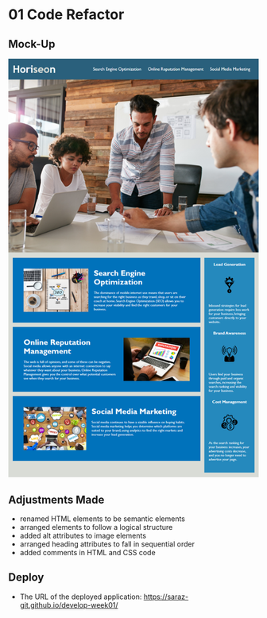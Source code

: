# 01 Code Refactor

## Mock-Up
![The Horiseon webpage includes a navigation bar, a header image, and cards with text and images at the bottom of the page.](./assets/images/01-html-css-git-homework-demo.png)

## Adjustments Made
* renamed HTML elements to be semantic elements
* arranged elements to follow a logical structure
* added alt attributes to image elements
* arranged heading attributes to fall in sequential order
* added comments in HTML and CSS code


## Deploy
* The URL of the deployed application: https://saraz-git.github.io/develop-week01/
